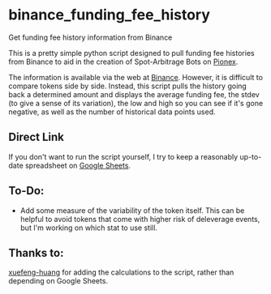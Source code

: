 # binance_funding_fee_history
Get funding fee history information from Binance

This is a pretty simple python script designed to pull funding fee histories from Binance to aid in the creation of Spot-Arbitrage Bots on [Pionex](https://www.pionex.com).

The information is available via the web at [Binance](https://www.binance.com/en/futures/funding-history/0).  However, it is difficult to compare tokens side by side.  Instead, this script pulls the history going back a determined amount and displays the average funding fee, the stdev (to give a sense of its variation), the low and high so you can see if it's gone negative, as well as the number of historical data points used.

## Direct Link
If you don't want to run the script yourself, I try to keep a reasonably up-to-date spreadsheet on [Google Sheets](https://docs.google.com/spreadsheets/d/1Dm56E7YEFBw7KFJ4EcmeMs-Ow65E_CmIBwBJoUO1-ig/edit?usp=sharing).

## To-Do:
- Add some measure of the variability of the token itself.  This can be helpful to avoid tokens that come with higher risk of deleverage events, but I'm working on which stat to use still.

## Thanks to:
[xuefeng-huang](https://gist.github.com/xuefeng-huang) for adding the calculations to the script, rather than depending on Google Sheets.
